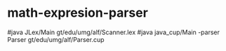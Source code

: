 # math-expresion-parser
#java JLex/Main gt/edu/umg/alf/Scanner.lex
#java java_cup/Main -parser Parser gt/edu/umg/alf/Parser.cup
